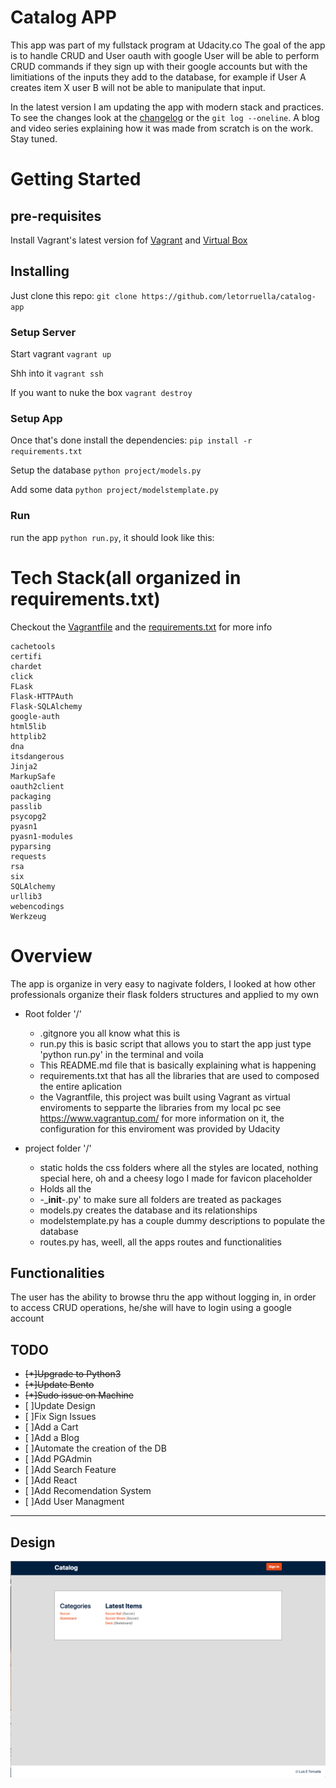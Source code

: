 # Catalog APP

This app was part of my fullstack program at Udacity.co
The goal of the app is to handle CRUD and User oauth with google
User will be able to perform CRUD commands if they sign up with their google accounts but with the limitiations of the inputs they add to the database, for example if User A creates item X user B will not be able to manipulate that input.

In the latest version I am updating the app with modern stack and practices. To see the changes look at the [changelog]('change.md') or the `git log --oneline`. A blog and video series explaining how it was made from scratch is on the work. Stay tuned.

# Getting Started


## pre-requisites
 Install Vagrant's latest version fof [Vagrant](https://www.vagrantup.com/) and  [Virtual Box](https://www.virtualbox.org/)   

## Installing
 
 Just clone this repo: `git clone https://github.com/letorruella/catalog-app`

### Setup Server

 Start vagrant `vagrant up`
 
 Shh into it `vagrant ssh`

 If you want to nuke the box `vagrant destroy`

 ### Setup App
 
 Once that's done install the dependencies: `pip install -r requirements.txt `
 
 Setup the database `python project/models.py` 
 
 Add some data `python project/modelstemplate.py`    
 
 ### Run
 run the app `python run.py`, it should look like this:
 
 

# Tech Stack(all organized in requirements.txt)
Checkout the [Vagrantfile](Vagrantfile) and the [requirements.txt](requirements.txt) for more info

   
    cachetools
    certifi
    chardet
    click
    FLask
    Flask-HTTPAuth
    Flask-SQLAlchemy
    google-auth
    html5lib
    httplib2
    dna
    itsdangerous
    Jinja2
    MarkupSafe
    oauth2client
    packaging
    passlib
    psycopg2
    pyasn1
    pyasn1-modules
    pyparsing
    requests
    rsa
    six
    SQLAlchemy
    urllib3
    webencodings
    Werkzeug



# Overview 

The app is organize in very easy to nagivate folders, I looked at how other professionals organize their flask folders structures and applied to my own

* Root folder '/'   
    * .gitgnore you all know what this is 
    * run.py this is basic script that allows you to start the app just type 'python run.py' in the terminal and voila
    * This README.md file that is basically explaining what is happening
    * requirements.txt that has all the libraries that are used to composed the entire aplication
    * the Vagrantfile, this project was built using Vagrant as virtual enviroments to sepparte the libraries from my local pc see https://www.vagrantup.com/ for more information on it, the configuration for this enviroment was provided by Udacity

* project folder '/'
    * static holds the css folders where all the styles are located, nothing special here, oh and a cheesy logo I made for favicon placeholder
    * Holds all the 
    *  -___init__-.py' to make sure all folders are treated as packages
    * models.py creates the database and its relationships
    * modelstemplate.py has a couple dummy descriptions to populate the database
    * routes.py has, weell, all the apps routes and functionalities

## Functionalities

The user has the ability to browse thru the app without logging in, in order to access CRUD operations, he/she will have to login using a google account

## TODO
 * ~~[*]Upgrade to  Python3~~
 * ~~[*]Update Bento~~
 * ~~[*]Sudo issue on Machine~~
 * [ ]Update Design
 * [ ]Fix Sign Issues
 * [ ]Add a Cart
 * [ ]Add a Blog
 * [ ]Automate the creation of the DB
 * [ ]Add PGAdmin
 * [ ]Add Search Feature
 * [ ]Add React
 * [ ]Add Recomendation System
 * [ ]Add User Managment
 

---
## Design

[LINK]: https://www.figma.com/file/l79JiT9r4T49zr1hKIq0BC/Catalog-App?node-id=0%3A1
![design](screenshot.png)

